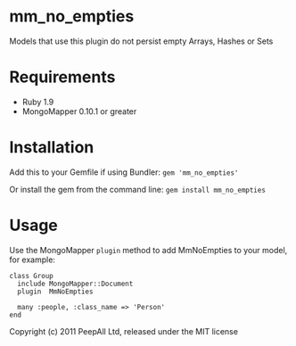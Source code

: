 
mm_no_empties
============

Models that use this plugin do not persist empty Arrays, Hashes or Sets

Requirements
============

- Ruby 1.9
- MongoMapper 0.10.1 or greater

Installation
=======

Add this to your Gemfile if using Bundler: `gem 'mm_no_empties'`

Or install the gem from the command line: `gem install mm_no_empties`

Usage
=======

Use the MongoMapper `plugin` method to add MmNoEmpties to your model, for example:

```
class Group
  include MongoMapper::Document
  plugin  MmNoEmpties
  
  many :people, :class_name => 'Person'
end
```

Copyright (c) 2011 PeepAll Ltd, released under the MIT license
